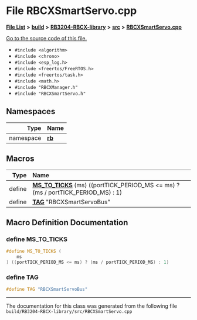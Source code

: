 
# File RBCXSmartServo.cpp


[**File List**](files.md) **>** [**build**](dir_4fef79e7177ba769987a8da36c892c5f.md) **>** [**RB3204-RBCX-library**](dir_6e2f6bf38ad600996f360c484704d30b.md) **>** [**src**](dir_2fb57cfb6554052417264f60890e0af6.md) **>** [**RBCXSmartServo.cpp**](_r_b_c_x_smart_servo_8cpp.md)

[Go to the source code of this file.](_r_b_c_x_smart_servo_8cpp_source.md)



* `#include <algorithm>`
* `#include <chrono>`
* `#include <esp_log.h>`
* `#include <freertos/FreeRTOS.h>`
* `#include <freertos/task.h>`
* `#include <math.h>`
* `#include "RBCXManager.h"`
* `#include "RBCXSmartServo.h"`









## Namespaces

| Type | Name |
| ---: | :--- |
| namespace | [**rb**](namespacerb.md) <br> |













## Macros

| Type | Name |
| ---: | :--- |
| define  | [**MS\_TO\_TICKS**](_r_b_c_x_smart_servo_8cpp.md#define-ms-to-ticks) (ms) ((portTICK\_PERIOD\_MS &lt;= ms) ? (ms / portTICK\_PERIOD\_MS) : 1)<br> |
| define  | [**TAG**](_r_b_c_x_smart_servo_8cpp.md#define-tag)  "RBCXSmartServoBus"<br> |

## Macro Definition Documentation



### define MS\_TO\_TICKS 


```cpp
#define MS_TO_TICKS (
    ms
) ((portTICK_PERIOD_MS <= ms) ? (ms / portTICK_PERIOD_MS) : 1)
```



### define TAG 


```cpp
#define TAG "RBCXSmartServoBus"
```



------------------------------
The documentation for this class was generated from the following file `build/RB3204-RBCX-library/src/RBCXSmartServo.cpp`